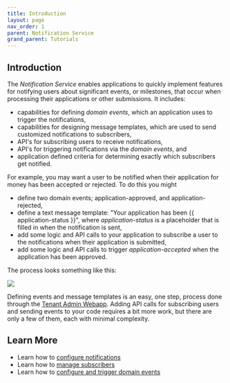 ```yaml
---
title: Introduction
layout: page
nav_order: 1
parent: Notification Service
grand_parent: Tutorials
---
```


## Introduction

The _Notification Service_ enables applications to quickly implement features for notifying users about significant events, or milestones, that occur when processing their applications or other submissions. It includes:

- capabilities for defining _domain events_, which an application uses to trigger the notifications,
- capabilities for designing message templates, which are used to send customized notifications to subscribers,
- API's for subscribing users to receive notifications,
- API's for triggering notifications via the _domain events_, and
- application defined criteria for determining exactly which subscribers get notified.

For example, you may want a user to be notified when their application for money has been accepted or rejected. To do this you might

- define two domain events; application-approved, and application-rejected,
- define a text message template: "Your application has been {{ application-status }}", where _application-status_ is a placeholder that is filled in when the notification is sent,
- add some logic and API calls to your application to subscribe a user to the notifications when their application is submitted,
- add some logic and API calls to trigger _application-accepted_ when the application has been approved.

The process looks something like this:

![](/adsp-monorepo/assets/notification-service/notification-service.png)

Defining events and message templates is an easy, one step, process done through the [Tenant Admin Webapp](https://adsp-uat.alberta.ca/admin/services/notification). Adding API calls for subscribing users and sending events to your code requires a bit more work, but there are only a few of them, each with minimal complexity.

## Learn More

- Learn how to [configure notifications](/adsp-monorepo/tutorials/notification-service/notification-types.html)
- Learn how to [manage subscribers](/adsp-monorepo/tutorials/notification-service/subscribers.html)
- Learn how to [configure and trigger domain events](/adsp-monorepo/tutorials/notification-service/events.html)
